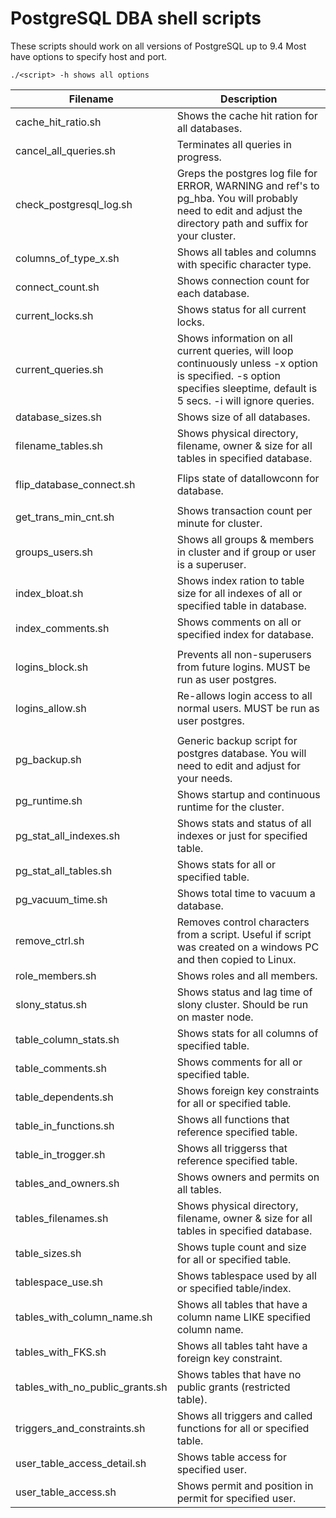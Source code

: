 # PostgreSQL DBA shell scripts

These scripts should work on all versions of PostgreSQL up to 9.4
Most have options to specify host and port.
```
./<script> -h shows all options
```

| Filename                        | Description |
| --- | --- |
| cache_hit_ratio.sh              | Shows the cache hit ration for all databases. |
| cancel_all_queries.sh           | Terminates all queries in progress. |
| check_postgresql_log.sh         | Greps the postgres log file for ERROR, WARNING and ref's to pg_hba. You will probably need to edit and adjust the directory path and suffix for your cluster. |
| columns_of_type_x.sh            | Shows all tables and columns with specific character type. |
| connect_count.sh                | Shows connection count for each database. |
| current_locks.sh                | Shows status for all current locks. |
| current_queries.sh              | Shows information on all current queries, will loop continuously unless -x option is specified. -s option specifies sleeptime, default is 5 secs. -i will ignore <IDLE> queries. |
| database_sizes.sh               | Shows size of all databases. |
| filename_tables.sh              | Shows physical directory, filename, owner & size for all tables in specified database. |
| | |
| flip_database_connect.sh        | Flips state of datallowconn for database. |
| | |
| get_trans_min_cnt.sh            | Shows transaction count per minute for cluster. |
| groups_users.sh                 | Shows all groups & members in cluster and if group or user is a superuser. |
| index_bloat.sh                  | Shows index ration to table size for all indexes of all or specified table in database. |
| index_comments.sh               | Shows comments on all or specified index for database. |
| | |
| logins_block.sh                 | Prevents all non-superusers from future logins. MUST be run as user postgres. |
| logins_allow.sh                 | Re-allows login access to all normal users. MUST be run as user postgres. |
| | |
| pg_backup.sh                    | Generic backup script for postgres database. You will need to edit and adjust for your needs. |
| pg_runtime.sh                   | Shows startup and continuous runtime for the cluster. |
| pg_stat_all_indexes.sh          | Shows stats and status of all indexes or just for specified table. |
| pg_stat_all_tables.sh           | Shows stats for all or specified table. |
| pg_vacuum_time.sh               | Shows total time to vacuum a database. |
| remove_ctrl.sh                  | Removes control characters from a script. Useful if script was created on a windows PC and then copied to Linux. |
| role_members.sh                 | Shows roles and all members. |
| slony_status.sh                 | Shows status and lag time of slony cluster. Should be run on master node. |
| table_column_stats.sh           | Shows stats for all columns of specified table. |
| table_comments.sh               | Shows comments for all or specified table. |
| table_dependents.sh             | Shows foreign key constraints for all or specified table. |
| table_in_functions.sh           | Shows all functions that reference specified table. |
| table_in_trogger.sh             | Shows all triggerss that reference specified table. |
| tables_and_owners.sh            | Shows owners and permits on all tables. |
| tables_filenames.sh             | Shows physical directory, filename, owner & size for all tables in specified database. |
| table_sizes.sh                  | Shows tuple count and size for all or specified table. |
| tablespace_use.sh               | Shows tablespace used by all or specified table/index. |
| tables_with_column_name.sh      | Shows all tables that have a column name LIKE specified column name. |
| tables_with_FKS.sh              | Shows all tables taht have a foreign key constraint. |
| tables_with_no_public_grants.sh | Shows tables that have no public grants (restricted table). |
| triggers_and_constraints.sh     | Shows all triggers and called functions for all or specified table. |
| user_table_access_detail.sh     | Shows table access for specified user. |
| user_table_access.sh            | Shows permit and position in permit for specified user. |
